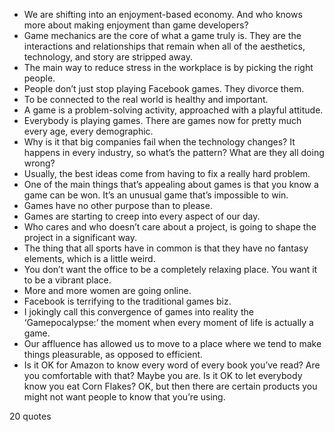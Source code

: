  - We are shifting into an enjoyment-based economy. And who knows more about making enjoyment than game developers?
 - Game mechanics are the core of what a game truly is. They are the interactions and relationships that remain when all of the aesthetics, technology, and story are stripped away.
 - The main way to reduce stress in the workplace is by picking the right people.
 - People don’t just stop playing Facebook games. They divorce them.
 - To be connected to the real world is healthy and important.
 - A game is a problem-solving activity, approached with a playful attitude.
 - Everybody is playing games. There are games now for pretty much every age, every demographic.
 - Why is it that big companies fail when the technology changes? It happens in every industry, so what’s the pattern? What are they all doing wrong?
 - Usually, the best ideas come from having to fix a really hard problem.
 - One of the main things that’s appealing about games is that you know a game can be won. It’s an unusual game that’s impossible to win.
 - Games have no other purpose than to please.
 - Games are starting to creep into every aspect of our day.
 - Who cares and who doesn’t care about a project, is going to shape the project in a significant way.
 - The thing that all sports have in common is that they have no fantasy elements, which is a little weird.
 - You don’t want the office to be a completely relaxing place. You want it to be a vibrant place.
 - More and more women are going online.
 - Facebook is terrifying to the traditional games biz.
 - I jokingly call this convergence of games into reality the ‘Gamepocalypse:’ the moment when every moment of life is actually a game.
 - Our affluence has allowed us to move to a place where we tend to make things pleasurable, as opposed to efficient.
 - Is it OK for Amazon to know every word of every book you’ve read? Are you comfortable with that? Maybe you are. Is it OK to let everybody know you eat Corn Flakes? OK, but then there are certain products you might not want people to know that you’re using.

20 quotes